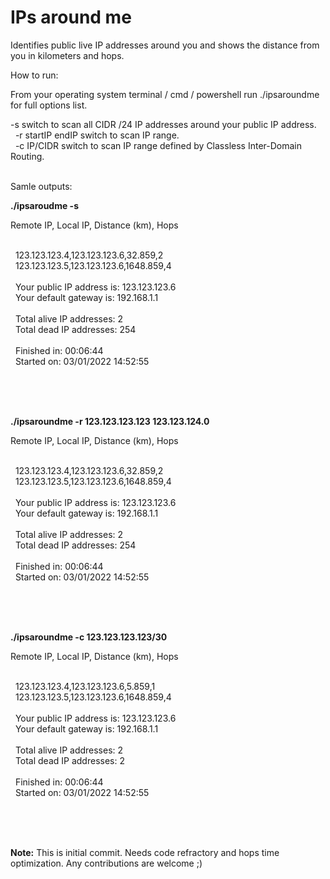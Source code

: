 # IPs around me
Identifies public live IP addresses around you and shows the distance from you in kilometers and hops.

How to run:

From your operating system terminal / cmd / powershell run ./ipsaroundme for full options list.

-s switch to scan all CIDR  /24 IP addresses around your public IP address.
\
&nbsp;
-r startIP endIP switch to scan IP range.
\
&nbsp;
-c IP/CIDR switch to scan IP range defined by Classless Inter-Domain Routing.
\
&nbsp;

Samle outputs:

**./ipsaroudme -s**

Remote IP, Local IP, Distance (km), Hops

\
&nbsp;
123.123.123.4,123.123.123.6,32.859,2
\
&nbsp;
123.123.123.5,123.123.123.6,1648.859,4
\
&nbsp;
\
&nbsp;
Your public IP address is: 123.123.123.6
\
&nbsp;
Your default gateway is: 192.168.1.1
\
&nbsp;
\
&nbsp;
Total alive IP addresses: 2
\
&nbsp;
Total dead IP addresses: 254
\
&nbsp;
\
&nbsp;
Finished in: 00:06:44
\
&nbsp;
Started on: 03/01/2022 14:52:55

\
&nbsp;
\
&nbsp;


**./ipsaroundme -r 123.123.123.123 123.123.124.0**

Remote IP, Local IP, Distance (km), Hops

\
&nbsp;
123.123.123.4,123.123.123.6,32.859,2
\
&nbsp;
123.123.123.5,123.123.123.6,1648.859,4
\
&nbsp;
\
&nbsp;
Your public IP address is: 123.123.123.6
\
&nbsp;
Your default gateway is: 192.168.1.1
\
&nbsp;
\
&nbsp;
Total alive IP addresses: 2
\
&nbsp;
Total dead IP addresses: 254
\
&nbsp;
\
&nbsp;
Finished in: 00:06:44
\
&nbsp;
Started on: 03/01/2022 14:52:55

\
&nbsp;
\
&nbsp;

**./ipsaroundme -c 123.123.123.123/30**

Remote IP, Local IP, Distance (km), Hops

\
&nbsp;
123.123.123.4,123.123.123.6,5.859,1
\
&nbsp;
123.123.123.5,123.123.123.6,1648.859,4
\
&nbsp;
\
&nbsp;
Your public IP address is: 123.123.123.6
\
&nbsp;
Your default gateway is: 192.168.1.1
\
&nbsp;
\
&nbsp;
Total alive IP addresses: 2
\
&nbsp;
Total dead IP addresses: 2
\
&nbsp;
\
&nbsp;
Finished in: 00:06:44
\
&nbsp;
Started on: 03/01/2022 14:52:55

\
&nbsp;
\
&nbsp;


**Note:** This is initial commit. Needs code refractory and hops time optimization. Any contributions are welcome ;)
